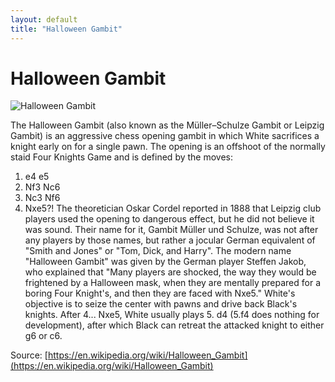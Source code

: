```yaml
---
layout: default
title: "Halloween Gambit"
---
```


# Halloween Gambit

![Halloween Gambit](https://www.thechesswebsite.com/wp-content/uploads/2012/07/HalloweenGambit.jpg)

The Halloween Gambit (also known as the Müller–Schulze Gambit or Leipzig Gambit) is an aggressive chess opening gambit in which White sacrifices a knight early on for a single pawn. The opening is an offshoot of the normally staid Four Knights Game and is defined by the moves:

1. e4 e5
2. Nf3 Nc6
3. Nc3 Nf6
4. Nxe5?!
The theoretician Oskar Cordel reported in 1888 that Leipzig club players used the opening to dangerous effect, but he did not believe it was sound.  Their name for it, Gambit Müller und Schulze, was not after any players by those names, but rather a jocular German equivalent of "Smith and Jones" or "Tom, Dick, and Harry". The modern name "Halloween Gambit" was given by the German player Steffen Jakob, who explained that "Many players are shocked, the way they would be frightened by a Halloween mask, when they are mentally prepared for a boring Four Knight's, and then they are faced with Nxe5."
White's objective is to seize the center with pawns and drive back Black's knights.  After 4... Nxe5, White usually plays 5. d4 (5.f4 does nothing for development), after which Black can retreat the attacked knight to either g6 or c6.

Source: [https://en.wikipedia.org/wiki/Halloween_Gambit](https://en.wikipedia.org/wiki/Halloween_Gambit)
